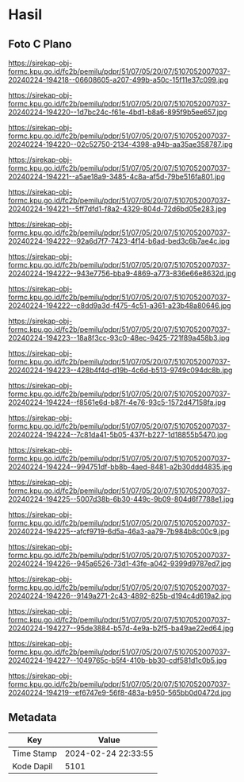# Hasil

## Foto C Plano

https://sirekap-obj-formc.kpu.go.id/fc2b/pemilu/pdpr/51/07/05/20/07/5107052007037-20240224-194218--06608605-a207-499b-a50c-15f11e37c099.jpg

https://sirekap-obj-formc.kpu.go.id/fc2b/pemilu/pdpr/51/07/05/20/07/5107052007037-20240224-194220--1d7bc24c-f61e-4bd1-b8a6-895f9b5ee657.jpg

https://sirekap-obj-formc.kpu.go.id/fc2b/pemilu/pdpr/51/07/05/20/07/5107052007037-20240224-194220--02c52750-2134-4398-a94b-aa35ae358787.jpg

https://sirekap-obj-formc.kpu.go.id/fc2b/pemilu/pdpr/51/07/05/20/07/5107052007037-20240224-194221--a5ae18a9-3485-4c8a-af5d-79be516fa801.jpg

https://sirekap-obj-formc.kpu.go.id/fc2b/pemilu/pdpr/51/07/05/20/07/5107052007037-20240224-194221--5ff7dfd1-f8a2-4329-804d-72d6bd05e283.jpg

https://sirekap-obj-formc.kpu.go.id/fc2b/pemilu/pdpr/51/07/05/20/07/5107052007037-20240224-194222--92a6d7f7-7423-4f14-b6ad-bed3c6b7ae4c.jpg

https://sirekap-obj-formc.kpu.go.id/fc2b/pemilu/pdpr/51/07/05/20/07/5107052007037-20240224-194222--943e7756-bba9-4869-a773-836e66e8632d.jpg

https://sirekap-obj-formc.kpu.go.id/fc2b/pemilu/pdpr/51/07/05/20/07/5107052007037-20240224-194222--c8dd9a3d-f475-4c51-a361-a23b48a80646.jpg

https://sirekap-obj-formc.kpu.go.id/fc2b/pemilu/pdpr/51/07/05/20/07/5107052007037-20240224-194223--18a8f3cc-93c0-48ec-9425-721f89a458b3.jpg

https://sirekap-obj-formc.kpu.go.id/fc2b/pemilu/pdpr/51/07/05/20/07/5107052007037-20240224-194223--428b4f4d-d19b-4c6d-b513-9749c094dc8b.jpg

https://sirekap-obj-formc.kpu.go.id/fc2b/pemilu/pdpr/51/07/05/20/07/5107052007037-20240224-194224--f8561e6d-b87f-4e76-93c5-1572d47158fa.jpg

https://sirekap-obj-formc.kpu.go.id/fc2b/pemilu/pdpr/51/07/05/20/07/5107052007037-20240224-194224--7c81da41-5b05-437f-b227-1d18855b5470.jpg

https://sirekap-obj-formc.kpu.go.id/fc2b/pemilu/pdpr/51/07/05/20/07/5107052007037-20240224-194224--994751df-bb8b-4aed-8481-a2b30ddd4835.jpg

https://sirekap-obj-formc.kpu.go.id/fc2b/pemilu/pdpr/51/07/05/20/07/5107052007037-20240224-194225--5007d38b-6b30-449c-9b09-804d6f7788e1.jpg

https://sirekap-obj-formc.kpu.go.id/fc2b/pemilu/pdpr/51/07/05/20/07/5107052007037-20240224-194225--afcf9719-6d5a-46a3-aa79-7b984b8c00c9.jpg

https://sirekap-obj-formc.kpu.go.id/fc2b/pemilu/pdpr/51/07/05/20/07/5107052007037-20240224-194226--945a6526-73d1-43fe-a042-9399d9787ed7.jpg

https://sirekap-obj-formc.kpu.go.id/fc2b/pemilu/pdpr/51/07/05/20/07/5107052007037-20240224-194226--9149a271-2c43-4892-825b-d194c4d619a2.jpg

https://sirekap-obj-formc.kpu.go.id/fc2b/pemilu/pdpr/51/07/05/20/07/5107052007037-20240224-194227--95de3884-b57d-4e9a-b2f5-ba49ae22ed64.jpg

https://sirekap-obj-formc.kpu.go.id/fc2b/pemilu/pdpr/51/07/05/20/07/5107052007037-20240224-194227--1049765c-b5f4-410b-bb30-cdf581d1c0b5.jpg

https://sirekap-obj-formc.kpu.go.id/fc2b/pemilu/pdpr/51/07/05/20/07/5107052007037-20240224-194219--ef6747e9-56f8-483a-b950-565bb0d0472d.jpg


## Metadata

| Key        | Value               |
| ---------- | ------------------- |
| Time Stamp | 2024-02-24 22:33:55 |
| Kode Dapil | 5101                |



